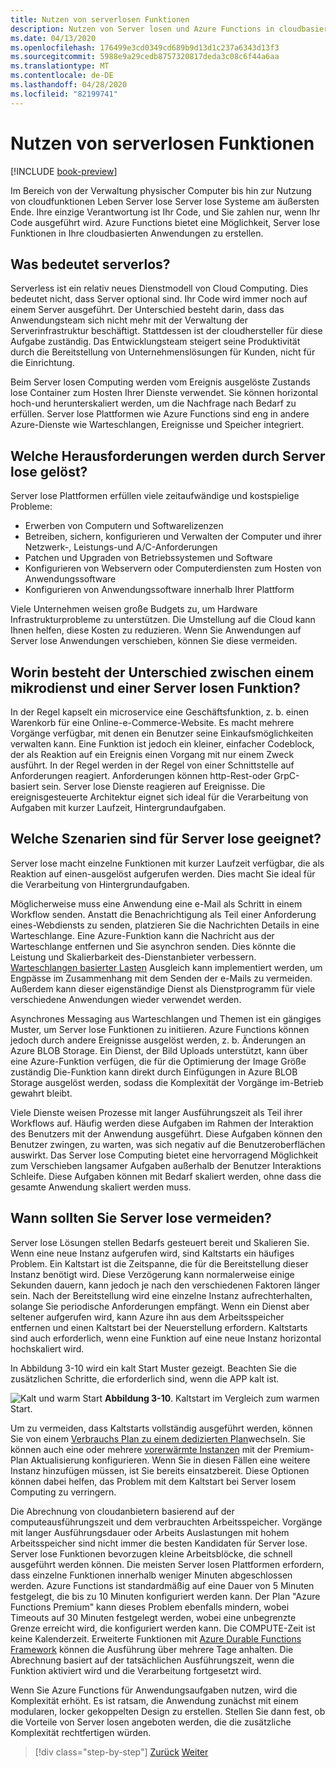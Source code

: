 ```yaml
---
title: Nutzen von serverlosen Funktionen
description: Nutzen von Server losen und Azure Functions in cloudbasierten Anwendungen
ms.date: 04/13/2020
ms.openlocfilehash: 176499e3cd0349cd689b9d13d1c237a6343d13f3
ms.sourcegitcommit: 5988e9a29cedb8757320817deda3c08c6f44a6aa
ms.translationtype: MT
ms.contentlocale: de-DE
ms.lasthandoff: 04/28/2020
ms.locfileid: "82199741"
---
```

# <a name="leveraging-serverless-functions"></a>Nutzen von serverlosen Funktionen

[!INCLUDE [book-preview](../../../includes/book-preview.md)]

Im Bereich von der Verwaltung physischer Computer bis hin zur Nutzung von cloudfunktionen Leben Server lose Server lose Systeme am äußersten Ende. Ihre einzige Verantwortung ist Ihr Code, und Sie zahlen nur, wenn Ihr Code ausgeführt wird. Azure Functions bietet eine Möglichkeit, Server lose Funktionen in Ihre cloudbasierten Anwendungen zu erstellen.

## <a name="what-is-serverless"></a>Was bedeutet serverlos?

Serverless ist ein relativ neues Dienstmodell von Cloud Computing. Dies bedeutet nicht, dass Server optional sind. Ihr Code wird immer noch auf einem Server ausgeführt. Der Unterschied besteht darin, dass das Anwendungsteam sich nicht mehr mit der Verwaltung der Serverinfrastruktur beschäftigt. Stattdessen ist der cloudhersteller für diese Aufgabe zuständig. Das Entwicklungsteam steigert seine Produktivität durch die Bereitstellung von Unternehmenslösungen für Kunden, nicht für die Einrichtung.

Beim Server losen Computing werden vom Ereignis ausgelöste Zustands lose Container zum Hosten Ihrer Dienste verwendet. Sie können horizontal hoch-und herunterskaliert werden, um die Nachfrage nach Bedarf zu erfüllen. Server lose Plattformen wie Azure Functions sind eng in andere Azure-Dienste wie Warteschlangen, Ereignisse und Speicher integriert.

## <a name="what-challenges-are-solved-by-serverless"></a>Welche Herausforderungen werden durch Server lose gelöst?

Server lose Plattformen erfüllen viele zeitaufwändige und kostspielige Probleme:

- Erwerben von Computern und Softwarelizenzen
- Betreiben, sichern, konfigurieren und Verwalten der Computer und ihrer Netzwerk-, Leistungs-und A/C-Anforderungen
- Patchen und Upgraden von Betriebssystemen und Software
- Konfigurieren von Webservern oder Computerdiensten zum Hosten von Anwendungssoftware
- Konfigurieren von Anwendungssoftware innerhalb Ihrer Plattform

Viele Unternehmen weisen große Budgets zu, um Hardware Infrastrukturprobleme zu unterstützen. Die Umstellung auf die Cloud kann Ihnen helfen, diese Kosten zu reduzieren. Wenn Sie Anwendungen auf Server lose Anwendungen verschieben, können Sie diese vermeiden.

## <a name="what-is-the-difference-between-a-microservice-and-a-serverless-function"></a>Worin besteht der Unterschied zwischen einem mikrodienst und einer Server losen Funktion?

In der Regel kapselt ein microservice eine Geschäftsfunktion, z. b. einen Warenkorb für eine Online-e-Commerce-Website. Es macht mehrere Vorgänge verfügbar, mit denen ein Benutzer seine Einkaufsmöglichkeiten verwalten kann. Eine Funktion ist jedoch ein kleiner, einfacher Codeblock, der als Reaktion auf ein Ereignis einen Vorgang mit nur einem Zweck ausführt.
In der Regel werden in der Regel von einer Schnittstelle auf Anforderungen reagiert. Anforderungen können http-Rest-oder GrpC-basiert sein. Server lose Dienste reagieren auf Ereignisse. Die ereignisgesteuerte Architektur eignet sich ideal für die Verarbeitung von Aufgaben mit kurzer Laufzeit, Hintergrundaufgaben.

## <a name="what-scenarios-are-appropriate-for-serverless"></a>Welche Szenarien sind für Server lose geeignet?

Server lose macht einzelne Funktionen mit kurzer Laufzeit verfügbar, die als Reaktion auf einen-ausgelöst aufgerufen werden. Dies macht Sie ideal für die Verarbeitung von Hintergrundaufgaben.

Möglicherweise muss eine Anwendung eine e-Mail als Schritt in einem Workflow senden. Anstatt die Benachrichtigung als Teil einer Anforderung eines-Webdiensts zu senden, platzieren Sie die Nachrichten Details in eine Warteschlange. Eine Azure-Funktion kann die Nachricht aus der Warteschlange entfernen und Sie asynchron senden. Dies könnte die Leistung und Skalierbarkeit des-Dienstanbieter verbessern. [Warteschlangen basierter Lasten](https://docs.microsoft.com/azure/architecture/patterns/queue-based-load-leveling) Ausgleich kann implementiert werden, um Engpässe im Zusammenhang mit dem Senden der e-Mails zu vermeiden. Außerdem kann dieser eigenständige Dienst als Dienstprogramm für viele verschiedene Anwendungen wieder verwendet werden.

Asynchrones Messaging aus Warteschlangen und Themen ist ein gängiges Muster, um Server lose Funktionen zu initiieren. Azure Functions können jedoch durch andere Ereignisse ausgelöst werden, z. b. Änderungen an Azure BLOB Storage. Ein Dienst, der Bild Uploads unterstützt, kann über eine Azure-Funktion verfügen, die für die Optimierung der Image Größe zuständig Die-Funktion kann direkt durch Einfügungen in Azure BLOB Storage ausgelöst werden, sodass die Komplexität der Vorgänge im-Betrieb gewahrt bleibt.

Viele Dienste weisen Prozesse mit langer Ausführungszeit als Teil ihrer Workflows auf. Häufig werden diese Aufgaben im Rahmen der Interaktion des Benutzers mit der Anwendung ausgeführt. Diese Aufgaben können den Benutzer zwingen, zu warten, was sich negativ auf die Benutzeroberflächen auswirkt. Das Server lose Computing bietet eine hervorragend Möglichkeit zum Verschieben langsamer Aufgaben außerhalb der Benutzer Interaktions Schleife. Diese Aufgaben können mit Bedarf skaliert werden, ohne dass die gesamte Anwendung skaliert werden muss.

## <a name="when-should-you-avoid-serverless"></a>Wann sollten Sie Server lose vermeiden?

Server lose Lösungen stellen Bedarfs gesteuert bereit und Skalieren Sie. Wenn eine neue Instanz aufgerufen wird, sind Kaltstarts ein häufiges Problem. Ein Kaltstart ist die Zeitspanne, die für die Bereitstellung dieser Instanz benötigt wird. Diese Verzögerung kann normalerweise einige Sekunden dauern, kann jedoch je nach den verschiedenen Faktoren länger sein. Nach der Bereitstellung wird eine einzelne Instanz aufrechterhalten, solange Sie periodische Anforderungen empfängt. Wenn ein Dienst aber seltener aufgerufen wird, kann Azure ihn aus dem Arbeitsspeicher entfernen und einen Kaltstart bei der Neuerstellung erfordern. Kaltstarts sind auch erforderlich, wenn eine Funktion auf eine neue Instanz horizontal hochskaliert wird.

In Abbildung 3-10 wird ein kalt Start Muster gezeigt. Beachten Sie die zusätzlichen Schritte, die erforderlich sind, wenn die APP kalt ist.

![Kalt und warm Start](./media/cold-start-warm-start.png)
**Abbildung 3-10**. Kaltstart im Vergleich zum warmen Start.

Um zu vermeiden, dass Kaltstarts vollständig ausgeführt werden, können Sie von einem [Verbrauchs Plan zu einem dedizierten Plan](https://azure.microsoft.com/blog/understanding-serverless-cold-start/)wechseln. Sie können auch eine oder mehrere [vorerwärmte Instanzen](https://docs.microsoft.com/azure/azure-functions/functions-premium-plan#pre-warmed-instances) mit der Premium-Plan Aktualisierung konfigurieren. Wenn Sie in diesen Fällen eine weitere Instanz hinzufügen müssen, ist Sie bereits einsatzbereit. Diese Optionen können dabei helfen, das Problem mit dem Kaltstart bei Server losem Computing zu verringern.

Die Abrechnung von cloudanbietern basierend auf der computeausführungszeit und dem verbrauchten Arbeitsspeicher. Vorgänge mit langer Ausführungsdauer oder Arbeits Auslastungen mit hohem Arbeitsspeicher sind nicht immer die besten Kandidaten für Server lose. Server lose Funktionen bevorzugen kleine Arbeitsblöcke, die schnell ausgeführt werden können. Die meisten Server losen Plattformen erfordern, dass einzelne Funktionen innerhalb weniger Minuten abgeschlossen werden. Azure Functions ist standardmäßig auf eine Dauer von 5 Minuten festgelegt, die bis zu 10 Minuten konfiguriert werden kann. Der Plan "Azure Functions Premium" kann dieses Problem ebenfalls mindern, wobei Timeouts auf 30 Minuten festgelegt werden, wobei eine unbegrenzte Grenze erreicht wird, die konfiguriert werden kann. Die COMPUTE-Zeit ist keine Kalenderzeit. Erweiterte Funktionen mit [Azure Durable Functions Framework](https://docs.microsoft.com/azure/azure-functions/durable/durable-functions-overview?tabs=csharp) können die Ausführung über mehrere Tage anhalten. Die Abrechnung basiert auf der tatsächlichen Ausführungszeit, wenn die Funktion aktiviert wird und die Verarbeitung fortgesetzt wird.

Wenn Sie Azure Functions für Anwendungsaufgaben nutzen, wird die Komplexität erhöht. Es ist ratsam, die Anwendung zunächst mit einem modularen, locker gekoppelten Design zu erstellen. Stellen Sie dann fest, ob die Vorteile von Server losen angeboten werden, die die zusätzliche Komplexität rechtfertigen würden.

>[!div class="step-by-step"]
>[Zurück](leverage-containers-orchestrators.md)
>[Weiter](combine-containers-serverless-approaches.md)
